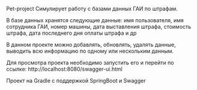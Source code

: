 Pet-project
Симулирует работу с базами данных ГАИ по штрафам.

В базе данных хранятся следующие данные: имя пользователя, имя сотрудника ГАИ, номер машины, дата выставления штрафа, стоимость штрафа, дата последнего дня оплаты штрафа и др

В данном проекте можно добавлять, обновлять, удалять данные, выводить всю информацию по одному или нескольким данным.

Для просмотра проекта необходимо запустить его и перейти по ссылке:
http://localhost:8080/swagger-ui.html

Проект на Gradle c поддержкой SpringBoot и Swagger